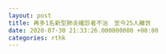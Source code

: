 ```yaml
---
layout: post
title: 再多1名新型肺炎確診者不治　至今25人離世
date: 2020-07-30 21:33:26.000000000 +08:00
categories: rthk
---
```



